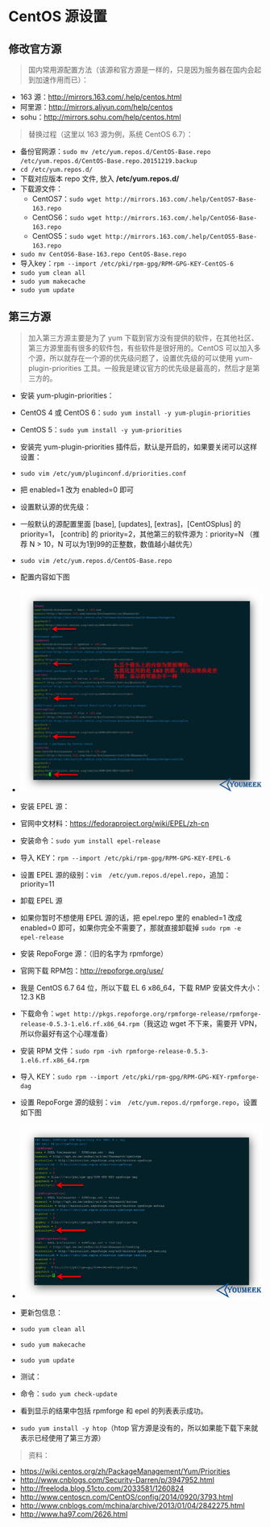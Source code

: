 # CentOS 源设置

<h2 id="ubuntu">修改官方源</h2>

> 国内常用源配置方法（该源和官方源是一样的，只是因为服务器在国内会起到加速作用而已）：

- 163 源：<http://mirrors.163.com/.help/centos.html> 
- 阿里源：<http://mirrors.aliyun.com/help/centos>
- sohu：<http://mirrors.sohu.com/help/centos.html>

> 替换过程（这里以 163 源为例，系统 CentOS 6.7）：

- 备份官网源：`sudo mv /etc/yum.repos.d/CentOS-Base.repo /etc/yum.repos.d/CentOS-Base.repo.20151219.backup`
- `cd /etc/yum.repos.d/`
- 下载对应版本 repo 文件, 放入 **/etc/yum.repos.d/**
 - 下载源文件：
    - CentOS7：`sudo wget http://mirrors.163.com/.help/CentOS7-Base-163.repo`
    - CentOS6：`sudo wget http://mirrors.163.com/.help/CentOS6-Base-163.repo`
    - CentOS5：`sudo wget http://mirrors.163.com/.help/CentOS5-Base-163.repo`
 - `sudo mv CentOS6-Base-163.repo CentOS-Base.repo`
 - 导入key：`rpm --import /etc/pki/rpm-gpg/RPM-GPG-KEY-CentOS-6`
 - `sudo yum clean all`
 - `sudo yum makecache`
 - `sudo yum update`

<h2 id="ubuntu">第三方源</h2>

> 加入第三方源主要是为了 yum 下载到官方没有提供的软件，在其他社区、第三方源里面有很多的软件包，有些软件是很好用的。CentOS 可以加入多个源，所以就存在一个源的优先级问题了，设置优先级的可以使用 yum-plugin-priorities 工具。一般我是建议官方的优先级是最高的，然后才是第三方的。

- 安装 yum-plugin-priorities：
 - CentOS 4 或 CentOS 6：`sudo yum install -y yum-plugin-priorities`
 - CentOS 5：`sudo yum install -y yum-priorities`
- 安装完 yum-plugin-priorities 插件后，默认是开启的，如果要关闭可以这样设置：
 - `sudo vim /etc/yum/pluginconf.d/priorities.conf`
 - 把 enabled=1 改为 enabled=0 即可
 - 设置默认源的优先级：
 - 一般默认的源配置里面 [base], [updates], [extras]，[CentOSplus] 的 priority=1， [contrib] 的 priority=2，其他第三的软件源为：priority=N （推荐 N > 10，N 可以为1到99的正整数，数值越小越优先）
 - `sudo vim /etc/yum.repos.d/CentOS-Base.repo`
 - 配置内容如下图
 - ![CentOS 默认源的级别设置](images/CentOS-Extra-Packages-a-1.jpg)
 
- 安装 EPEL 源：
 - 官网中文材料：<https://fedoraproject.org/wiki/EPEL/zh-cn>
 - 安装命令：`sudo yum install epel-release`
 - 导入 KEY：`rpm --import /etc/pki/rpm-gpg/RPM-GPG-KEY-EPEL-6`
 - 设置 EPEL 源的级别：`vim  /etc/yum.repos.d/epel.repo`，追加：priority=11
- 卸载 EPEL 源
 - 如果你暂时不想使用 EPEL 源的话，把 epel.repo 里的 enabled=1 改成 enabled=0 即可，如果你完全不需要了，那就直接卸载掉 `sudo rpm -e epel-release`
 
- 安装 RepoForge 源：（旧的名字为 rpmforge）
 - 官网下载 RPM包：<http://repoforge.org/use/>
 - 我是 CentOS 6.7 64 位，所以下载 EL 6 x86_64，下载 RMP 安装文件大小：12.3 KB
 - 下载命令：`wget http://pkgs.repoforge.org/rpmforge-release/rpmforge-release-0.5.3-1.el6.rf.x86_64.rpm`（我这边 wget 不下来，需要开 VPN，所以你最好有这个心理准备）
 - 安装 RPM 文件：`sudo rpm -ivh rpmforge-release-0.5.3-1.el6.rf.x86_64.rpm`
 - 导入 KEY：`sudo rpm --import /etc/pki/rpm-gpg/RPM-GPG-KEY-rpmforge-dag`
 - 设置 RepoForge 源的级别：`vim  /etc/yum.repos.d/rpmforge.repo`，设置如下图
 - ![RepoForge 源的级别设置](images/CentOS-Extra-Packages-a-2.jpg)
 
- 更新包信息：
 - `sudo yum clean all`
 - `sudo yum makecache`
 - `sudo yum update`
 
- 测试：
 - 命令：`sudo yum check-update`
 - 看到显示的结果中包括 rpmforge 和 epel 的列表表示成功。
 - `sudo yum install -y htop`（htop 官方源是没有的，所以如果能下载下来就表示已经使用了第三方源）


> 资料：

- <https://wiki.centos.org/zh/PackageManagement/Yum/Priorities>
- <http://www.cnblogs.com/Security-Darren/p/3947952.html>
- <http://freeloda.blog.51cto.com/2033581/1260824>
- <http://www.centoscn.com/CentOS/config/2014/0920/3793.html>  
- <http://www.cnblogs.com/mchina/archive/2013/01/04/2842275.html>
- <http://www.ha97.com/2626.html>
